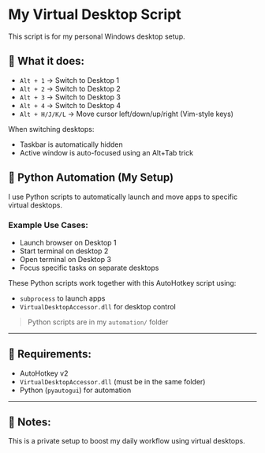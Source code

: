 # My Virtual Desktop Script

This script is for my personal Windows desktop setup.

## 🔧 What it does:

- `Alt + 1` → Switch to Desktop 1  
- `Alt + 2` → Switch to Desktop 2  
- `Alt + 3` → Switch to Desktop 3  
- `Alt + 4` → Switch to Desktop 4  
- `Alt + H/J/K/L` → Move cursor left/down/up/right (Vim-style keys)

When switching desktops:
- Taskbar is automatically hidden
- Active window is auto-focused using an Alt+Tab trick

## 🐍 Python Automation (My Setup)

I use Python scripts to automatically launch and move apps to specific virtual desktops.

### Example Use Cases:
- Launch browser on Desktop 1  
- Start terminal on desktop 2
- Open terminal on Desktop 3  
- Focus specific tasks on separate desktops

These Python scripts work together with this AutoHotkey script using:
- `subprocess` to launch apps
- `VirtualDesktopAccessor.dll` for desktop control

> Python scripts are in my `automation/` folder

---

## 📁 Requirements:

- AutoHotkey v2  
- `VirtualDesktopAccessor.dll` (must be in the same folder)  
- Python (`pyautogui`) for automation

---

## 🧠 Notes:

This is a private setup to boost my daily workflow using virtual desktops.
